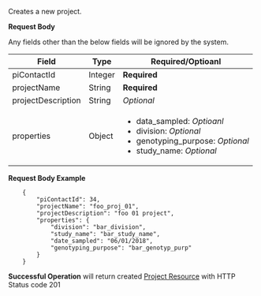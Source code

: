 
Creates a new project.

**Request Body**

Any fields other than the below fields will be ignored by the system.

Field | Type | Required/Optioanl
------|------|------------
piContactId | Integer | **Required** 
projectName | String | **Required** 
projectDescription | String | *Optional* 
properties | Object | <ul><li>data\_sampled: *Optioanl*</li><li>division: *Optional*</li><li>genotyping\_purpose: *Optional*</li><li>study\_name: *Optional*</li></ul>

**Request Body Example**

```
    {
        "piContactId": 34,
        "projectName": "foo_proj_01",
        "projectDescription": "foo 01 project",
        "properties": {
            "division": "bar_division",
            "study_name": "bar_study_name",
            "date_sampled": "06/01/2018",
            "genotyping_purpose": "bar_genotyp_purp"
        }
    }
```

**Successful Operation** will return created [Project Resource](#projectresourceexample) with HTTP Status code 201


